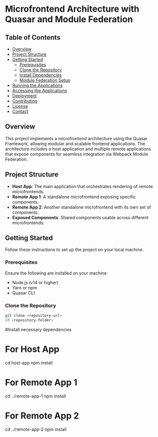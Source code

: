 # Microfrontend Architecture with Quasar and Module Federation

## Table of Contents

- [Overview](#overview)
- [Project Structure](#project-structure)
- [Getting Started](#getting-started)
  - [Prerequisites](#prerequisites)
  - [Clone the Repository](#clone-the-repository)
  - [Install Dependencies](#install-dependencies)
  - [Module Federation Setup](#module-federation-setup)
- [Running the Applications](#running-the-applications)
- [Accessing the Applications](#accessing-the-applications)
- [Deployment](#deployment)
- [Contributing](#contributing)
- [License](#license)
- [Contact](#contact)

## Overview

This project implements a microfrontend architecture using the Quasar Framework, allowing modular and scalable frontend applications. The architecture includes a host application and multiple remote applications that expose components for seamless integration via Webpack Module Federation.

## Project Structure

- **Host App**: The main application that orchestrates rendering of remote microfrontends.
- **Remote App 1**: A standalone microfrontend exposing specific components.
- **Remote App 2**: Another standalone microfrontend with its own set of components.
- **Exposed Components**: Shared components usable across different microfrontends.

## Getting Started

Follow these instructions to set up the project on your local machine.

### Prerequisites

Ensure the following are installed on your machine:

- Node.js (v14 or higher)
- Yarn or npm
- Quasar CLI

### Clone the Repository

```bash
git clone <repository-url>
cd <repository-folder>

```
#Install necessary dependencies 

# For Host App
cd host-app
npm install

# For Remote App 1
cd ../remote-app-1
npm install

# For Remote App 2
cd ../remote-app-2
npm install

